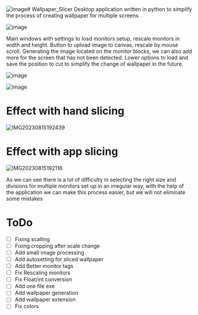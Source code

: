 ![image](https://github.com/matorolll/Wallpaper_Slicer/assets/121674957/65ab1887-eda6-4c5d-9642-83bcfbb93a55)# Wallpaper_Slicer
Desktop application written in python to simplify the process of creating wallpaper for multiple screens

![image](https://github.com/matorolll/Wallpaper_Slicer/assets/121674957/1a26ce9d-8d40-4282-abb5-d9e162135179)

Main windows with settings to load monitors setup, rescale monitors in width and height. Button to upload image to canvas, rescale by mouse scroll.
Generating the image located on the monitor blocks, we can also add more for the screen that has not been detected.
Lower options to load and save the position to cut to simplify the change of wallpaper in the future.

![image](https://github.com/matorolll/Wallpaper_Slicer/assets/121674957/b45766cc-3eae-42b6-a6bb-754eaae16dd5)

![image](https://github.com/matorolll/Wallpaper_Slicer/assets/121674957/03114318-da0a-4456-a5b4-3775278d9ea7)

# Effect with hand slicing
![IMG20230815192439](https://github.com/matorolll/Wallpaper_Slicer/assets/121674957/c46b3cb2-03ba-4373-9ab6-b83999f9e84e)
# Effect with app slicing
![IMG20230815192116](https://github.com/matorolll/Wallpaper_Slicer/assets/121674957/2a0e32e7-ad1e-457a-9faa-22262e2b7776)

As we can see there is a lot of difficulty in selecting the right size and divisions for multiple monitors set up in an irregular way, with the help of the application we can make this process easier, but we will not eliminate some mistakes


# ToDo
- [ ] Fixing scalling
- [ ] Fixing cropping after scale change
- [ ] Add small image processing
- [ ] Add autosetting for sliced wallpaper
- [ ] Add Better monitor tags
- [ ] Fix Rescaling monitors
- [ ] Fix Float/int conversion
- [ ] Add one file exe
- [ ] Add wallpaper generation 
- [ ] Add wallpaper extension
- [ ] Fix colors
